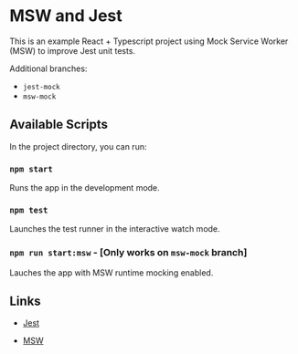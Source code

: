 # MSW and Jest

This is an example  React + Typescript project using Mock Service Worker (MSW) to improve Jest unit tests.

Additional branches:

- `jest-mock`
- `msw-mock`

## Available Scripts

In the project directory, you can run:

### `npm start`

Runs the app in the development mode.

### `npm test`

Launches the test runner in the interactive watch mode.

### `npm run start:msw` - [Only works on `msw-mock` branch]

Lauches the app with MSW runtime mocking enabled.

## Links

- [Jest](https://jestjs.io/)

- [MSW](https://mswjs.io/)
